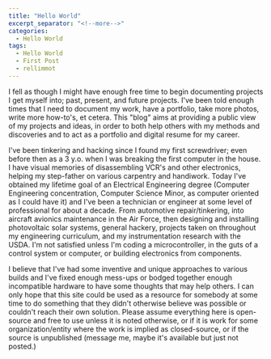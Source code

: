 ```yaml
---
title: "Hello World"
excerpt_separator: "<!--more-->"
categories:
  - Hello World
tags:
  - Hello World
  - First Post
  - rellimmot
---
```


I fell as though I might have enough free time to begin documenting projects I get myself into; past, present, and future projects. I've been told enough times that I need to document my work, have a portfolio, take more photos, write more how-to's, et cetera. This "blog" aims at providing a public view of my projects and ideas, in order to both help others with my methods and discoveries and to act as a portfolio and digital resume for my career.

<!--more-->

I've been tinkering and hacking since I found my first screwdriver; even before then as a 3 y.o. when I was breaking the first computer in the house. I have visual memories of disassembling VCR's and other electronics, helping my step-father on various carpentry and handiwork. Today I've obtained my lifetime goal of an Electrical Engineering degree (Computer Engineering concentration, Computer Science Minor, as computer oriented as I could have it) and I've been a technician or engineer at some level of professional for about a decade. From automotive repair/tinkering, into aircraft avionics maintenance in the Air Force, then designing and installing photovoltaic solar systems, general hackery, projects taken on throughout my engineering curriculum, and my instrumentation research with the USDA. I'm not satisfied unless I'm coding a microcontroller, in the guts of a control system or computer, or building electronics from components.

I believe that I've had some inventive and unique approaches to various builds and I've fixed enough mess-ups or bodged together enough incompatible hardware to have some thoughts that may help others. I can only hope that this site could be used as a resource for somebody at some time to do something that they didn't otherwise believe was possible or couldn't reach their own solution. Please assume everything here is open-source and free to use unless it is noted otherwise, or if it is work for some organization/entity where the work is implied as closed-source, or if the source is unpublished (message me, maybe it's available but just not posted.)